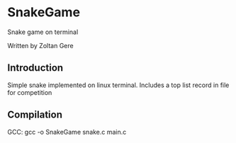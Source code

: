 # SnakeGame
Snake game on terminal

Written by Zoltan Gere

## Introduction
Simple snake implemented on linux terminal. Includes a top list record in file for competition

## Compilation
GCC:
gcc -o SnakeGame snake.c main.c
